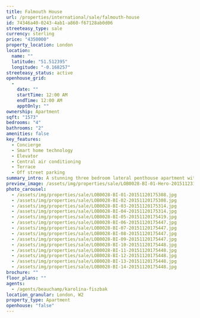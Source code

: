 ```yaml
---
title: Falmouth House
url: /properties/international/sale/falmouth-house
id: 74346a40-0243-4ab1-a860-f67128ab0d06
streeteasy_type: sale
currency: sterling
price: "4350000"
property_location: London
location:
  name: ""
  latitude: "51.512395"
  longitude: "-0.168257"
streeteasy_status: active
openhouse_grid:
  - 
    date: ""
    startTime: 12:00 AM
    endTime: 12:00 AM
    apptOnly: ""
ownership: Apartment
sqft: "1573"
bedrooms: "4"
bathrooms: "2"
amenities: false
key_features:
  - Concierge
  - Smart home technology
  - Elevator
  - Central air conditioning
  - Terrace
  - Off street parking
summary_intro: A stunning three bedroom lateral penthouse apartment with far reaching southerly views across Hyde Park. The apartment has been the subject of a major refurbishment programme and is now offered with up to date amenities including smart home technology throughout. Falmouth House is in a sought after location just moments from Hyde Park. The building offers 24-hour porterage and the apartment has a secure off street car parking space at the rear of the building.
preview_image: /assets/img/properties/sale/LOB0028-BI-01-Hero-20151123123504.jpg
photo_carousel:
  - /assets/img/properties/sale/LOB0028-BI-01-20151120175308.jpg
  - /assets/img/properties/sale/LOB0028-BI-02-20151120175308.jpg
  - /assets/img/properties/sale/LOB0028-BI-03-20151120175314.jpg
  - /assets/img/properties/sale/LOB0028-BI-04-20151120175314.jpg
  - /assets/img/properties/sale/LOB0028-BI-05-20151120175419.jpg
  - /assets/img/properties/sale/LOB0028-BI-06-20151120175447.jpg
  - /assets/img/properties/sale/LOB0028-BI-07-20151120175447.jpg
  - /assets/img/properties/sale/LOB0028-BI-08-20151120175447.jpg
  - /assets/img/properties/sale/LOB0028-BI-09-20151120175447.jpg
  - /assets/img/properties/sale/LOB0028-BI-10-20151120175448.jpg
  - /assets/img/properties/sale/LOB0028-BI-11-20151120175448.jpg
  - /assets/img/properties/sale/LOB0028-BI-12-20151120175448.jpg
  - /assets/img/properties/sale/LOB0028-BI-13-20151120175448.jpg
  - /assets/img/properties/sale/LOB0028-BI-14-20151120175448.jpg
brochure: ""
floor_plans: ""
agents:
  - /agents/beauchamp/karolina-fiszbak
location_granular: London, W2
property_type: Apartment
openhouse: "false"
---
```

